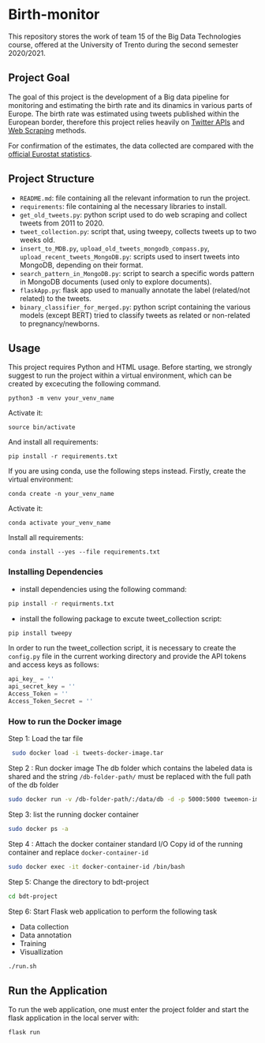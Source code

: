 
# Birth-monitor

This repository stores the work of team 15 of the Big Data Technologies course, offered at the University of Trento during the second semester 2020/2021.

## Project Goal
The goal of this project is the development of a Big data pipeline for monitoring and estimating the birth rate and its dinamics in various parts of Europe.
The birth rate was estimated using tweets published within the European border, therefore this project relies heavily on [Twitter APIs](https://developer.twitter.com/en/docs/twitter-api) and [Web Scraping](https://careerfoundry.com/en/blog/data-analytics/web-scraping-guide) methods.

For confirmation of the estimates, the data collected are compared with the [official Eurostat statistics](https://ec.europa.eu/eurostat/databrowser/product/view/tps00204?lang=en).

## Project Structure
- `README.md`: file containing all the relevant information to run the project.
- `requirements`: file containing al the necessary libraries to install.
- `get_old_tweets.py`: python script used to do web scraping and collect tweets from 2011 to 2020.
- `tweet_collection.py`: script that, using tweepy, collects tweets up to two weeks old.
- `insert_to_MDB.py`, `upload_old_tweets_mongodb_compass.py`, `upload_recent_tweets_MongoDB.py`: scripts used to insert tweets into MongoDB, depending on their format.
- `search_pattern_in_MongoDB.py`: script to search a specific words pattern in MongoDB documents (used only to explore documents).
- `flaskApp.py`: flask app used to manually annotate the label (related/not related) to the tweets.
- `binary_classifier_for_merged.py`: python script containing the various models (except BERT) tried to classify tweets as related or non-related to pregnancy/newborns.

## Usage
This project requires Python and HTML usage.
Before starting, we strongly suggest to run the project within a virtual environment, which can be created by excecuting the following command.
```
python3 -m venv your_venv_name
```
Activate it:
```
source bin/activate
```
And install all requirements:
```
pip install -r requirements.txt
```


If you are using conda, use the following steps instead. Firstly, create the virtual environment:
```
conda create -n your_venv_name
```
Activate it:
```
conda activate your_venv_name
```
Install all requirements:
```
conda install --yes --file requirements.txt
```

### Installing Dependencies 

* install dependencies using the following  command:

```bash
pip install -r requirments.txt
```
* install the following package to excute tweet_collection script:
``` bash
pip install tweepy
```

In order to run the tweet_collection script, it is necessary to create the `config.py` file in the current working directory and provide the API tokens and access keys as follows:

```python
api_key_ = ''
api_secret_key = ''
Access_Token = ''
Access_Token_Secret = ''
```
### How to run the Docker image
Step 1: Load the tar file 
```bash
 sudo docker load -i tweets-docker-image.tar
```
Step 2 : Run docker image 
The db folder which contains the labeled data is shared and the string `/db-folder-path/` must be replaced with the full path of the db folder
```bash 
sudo docker run -v /db-folder-path/:/data/db -d -p 5000:5000 tweemon-image:v4
```
Step 3: list the running docker container 
```bash
sudo docker ps -a
```
Step 4 : Attach the docker container standard I/O
Copy id of the running container and replace `docker-container-id`
```bash
sudo docker exec -it docker-container-id /bin/bash
```
Step 5: Change the directory to bdt-project
```bash
cd bdt-project
```
Step 6: Start Flask web application to perform the following task
* Data collection
* Data annotation
* Training 
* Visuallization

```bash
./run.sh
```

## Run the Application
To run the web application, one must enter the project folder and start the flask application in the local server with: 

```
flask run
```
